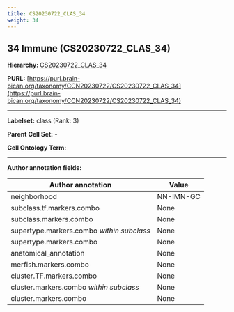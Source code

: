 ```yaml
---
title: CS20230722_CLAS_34
weight: 34
---
```

## 34 Immune (CS20230722_CLAS_34)
<b>Hierarchy: </b>
[CS20230722_CLAS_34](../CS20230722_CLAS_34)

**PURL:** [https://purl.brain-bican.org/taxonomy/CCN20230722/CS20230722_CLAS_34](https://purl.brain-bican.org/taxonomy/CCN20230722/CS20230722_CLAS_34)

---


**Labelset:** class (Rank: 3)

**Parent Cell Set:** -



**Cell Ontology Term:** 

[MARKER GENES.]: #


---

[TRANSFERRED ANNOTATIONS.]: #


[AUTHOR ANNOTATION FIELDS.]: #


**Author annotation fields:**

| Author annotation | Value |
|-------------------|-------|
|neighborhood|NN-IMN-GC|
|subclass.tf.markers.combo|None|
|subclass.markers.combo|None|
|supertype.markers.combo _within subclass_|None|
|supertype.markers.combo|None|
|anatomical_annotation|None|
|merfish.markers.combo|None|
|cluster.TF.markers.combo|None|
|cluster.markers.combo _within subclass_|None|
|cluster.markers.combo|None|
